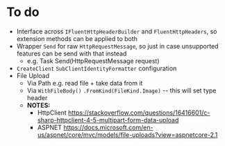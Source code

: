 # To do
- Interface across `IFluentHttpHeaderBuilder` and `FluentHttpHeaders`, so extension methods can be applied to both
- Wrapper `Send` for raw `HttpRequestMessage`, so just in case unsupported features can be send with that instead
  - e.g. Task<FluentHttpResponse> Send(HttpRequestMessage request)
- `CreateClient` `SubClientIdentityFormatter` configuration
- File Upload
  - Via Path e.g. read file + take data from it
  - Via `WithFileBody()`
    `.FromKind(FileKind.Image)` -- this will set type header
  - **NOTES:**
    - HttpClient https://stackoverflow.com/questions/16416601/c-sharp-httpclient-4-5-multipart-form-data-upload
    - ASPNET https://docs.microsoft.com/en-us/aspnet/core/mvc/models/file-uploads?view=aspnetcore-2.1
